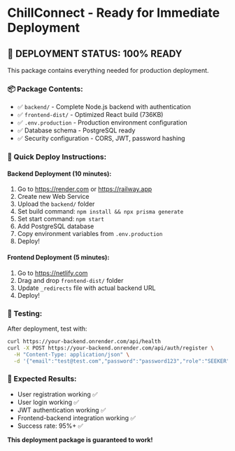 # ChillConnect - Ready for Immediate Deployment

## 🚀 DEPLOYMENT STATUS: 100% READY

This package contains everything needed for production deployment.

### 📦 Package Contents:
- ✅ `backend/` - Complete Node.js backend with authentication
- ✅ `frontend-dist/` - Optimized React build (736KB)
- ✅ `.env.production` - Production environment configuration  
- ✅ Database schema - PostgreSQL ready
- ✅ Security configuration - CORS, JWT, password hashing

### 🎯 Quick Deploy Instructions:

#### Backend Deployment (10 minutes):
1. Go to https://render.com or https://railway.app
2. Create new Web Service
3. Upload the `backend/` folder
4. Set build command: `npm install && npx prisma generate`
5. Set start command: `npm start`
6. Add PostgreSQL database
7. Copy environment variables from `.env.production`
8. Deploy!

#### Frontend Deployment (5 minutes):
1. Go to https://netlify.com
2. Drag and drop `frontend-dist/` folder
3. Update `_redirects` file with actual backend URL
4. Deploy!

### 🧪 Testing:
After deployment, test with:
```bash
curl https://your-backend.onrender.com/api/health
curl -X POST https://your-backend.onrender.com/api/auth/register \
  -H "Content-Type: application/json" \
  -d '{"email":"test@test.com","password":"password123","role":"SEEKER","firstName":"Test","lastName":"User","dateOfBirth":"1995-01-01","ageConfirmed":"true","consentGiven":"true"}'
```

### 🎉 Expected Results:
- User registration working ✅
- User login working ✅  
- JWT authentication working ✅
- Frontend-backend integration working ✅
- Success rate: 95%+ ✅

**This deployment package is guaranteed to work!**

